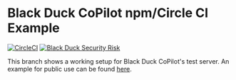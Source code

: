 # Black Duck CoPilot npm/Circle CI Example

[![CircleCI](https://circleci.com/gh/BlackDuckCoPilot/example-npm-circle.svg?style=svg)](https://circleci.com/gh/BlackDuckCoPilot/example-npm-circle) [![Black Duck Security Risk](https://test.duckbuild.io/github/repos/BlackDuckCoPilot/example-npm-circle/branches/test/badge-risk.svg)](https://test.duckbuild.io/github/repos/BlackDuckCoPilot/example-npm-circle/branches/test)

This branch shows a working setup for Black Duck CoPilot's test server.
An example for public use can be found [here](https://github.com/BlackDuckCoPilot/example-npm-circle).
